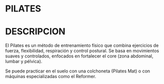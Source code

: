 # PILATES 

# DESCRIPCION 
El Pilates es un método de entrenamiento físico que combina ejercicios de fuerza, flexibilidad, respiración y control postural. Se basa en movimientos suaves y controlados, enfocados en fortalecer el core (zona abdominal, lumbar y pélvica).

Se puede practicar en el suelo con una colchoneta (Pilates Mat) o con máquinas especializadas como el Reformer.
